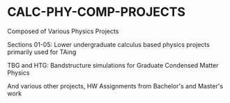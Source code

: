 # CALC-PHY-COMP-PROJECTS

Composed of Various Physics Projects

Sections 01-05: Lower undergraduate calculus based physics projects primarily used for TAing

TBG and HTG: Bandstructure simulations for Graduate Condensed Matter Physics

And various other projects, HW Assignments from Bachelor's and Master's work


